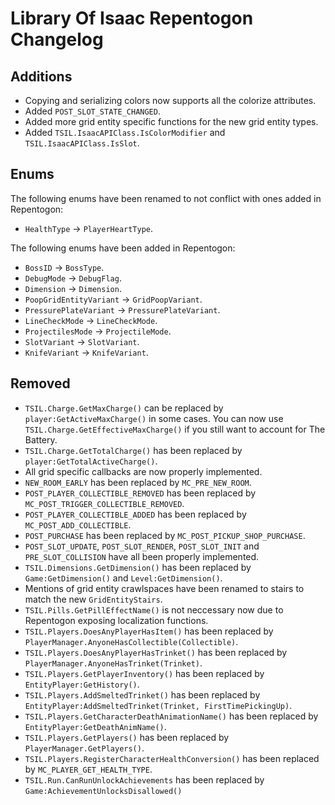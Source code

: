 # Library Of Isaac Repentogon Changelog

## Additions
- Copying and serializing colors now supports all the colorize attributes.
- Added `POST_SLOT_STATE_CHANGED`.
- Added more grid entity specific functions for the new grid entity types.
- Added `TSIL.IsaacAPIClass.IsColorModifier` and `TSIL.IsaacAPIClass.IsSlot`.

## Enums
The following enums have been renamed to not conflict with ones added in Repentogon:
- `HealthType` -> `PlayerHeartType`.

The following enums have been added in Repentogon:
- `BossID` -> `BossType`.
- `DebugMode` -> `DebugFlag`.
- `Dimension` -> `Dimension`.
- `PoopGridEntityVariant` -> `GridPoopVariant`.
- `PressurePlateVariant` -> `PressurePlateVariant`.
- `LineCheckMode` -> `LineCheckMode`.
- `ProjectilesMode` -> `ProjectileMode`.
- `SlotVariant` -> `SlotVariant`.
- `KnifeVariant` -> `KnifeVariant`.

## Removed
- `TSIL.Charge.GetMaxCharge()` can be replaced by `player:GetActiveMaxCharge()` in some cases. You can now use `TSIL.Charge.GetEffectiveMaxCharge()` if you still want to account for The Battery.
- `TSIL.Charge.GetTotalCharge()` has been replaced by `player:GetTotalActiveCharge()`.
- All grid specific callbacks are now properly implemented.
- `NEW_ROOM_EARLY` has been replaced by `MC_PRE_NEW_ROOM`.
- `POST_PLAYER_COLLECTIBLE_REMOVED` has been replaced by `MC_POST_TRIGGER_COLLECTIBLE_REMOVED`.
- `POST_PLAYER_COLLECTIBLE_ADDED` has been replaced by `MC_POST_ADD_COLLECTIBLE`.
- `POST_PURCHASE` has been replaced by `MC_POST_PICKUP_SHOP_PURCHASE`.
- `POST_SLOT_UPDATE`, `POST_SLOT_RENDER`, `POST_SLOT_INIT` and `PRE_SLOT_COLLISION` have all been properly implemented.
- `TSIL.Dimensions.GetDimension()` has been replaced by `Game:GetDimension()` and `Level:GetDimension()`.
- Mentions of grid entity crawlspaces have been renamed to stairs to match the new `GridEntityStairs`.
- `TSIL.Pills.GetPillEffectName()` is not neccessary now due to Repentogon exposing localization functions.
- `TSIL.Players.DoesAnyPlayerHasItem()` has been replaced by `PlayerManager.AnyoneHasCollectible(Collectible)`.
- `TSIL.Players.DoesAnyPlayerHasTrinket()` has been replaced by `PlayerManager.AnyoneHasTrinket(Trinket)`.
- `TSIL.Players.GetPlayerInventory()` has been replaced by `EntityPlayer:GetHistory()`.
- `TSIL.Players.AddSmeltedTrinket()` has been replaced by `EntityPlayer:AddSmeltedTrinket(Trinket, FirstTimePickingUp)`.
- `TSIL.Players.GetCharacterDeathAnimationName()` has been replaced by `EntityPlayer:GetDeathAnimName()`.
- `TSIL.Players.GetPlayers()` has been replaced by `PlayerManager.GetPlayers()`.
- `TSIL.Players.RegisterCharacterHealthConversion()` has been replaced by `MC_PLAYER_GET_HEALTH_TYPE`.
- `TSIL.Run.CanRunUnlockAchievements` has been replaced by `Game:AchievementUnlocksDisallowed()`